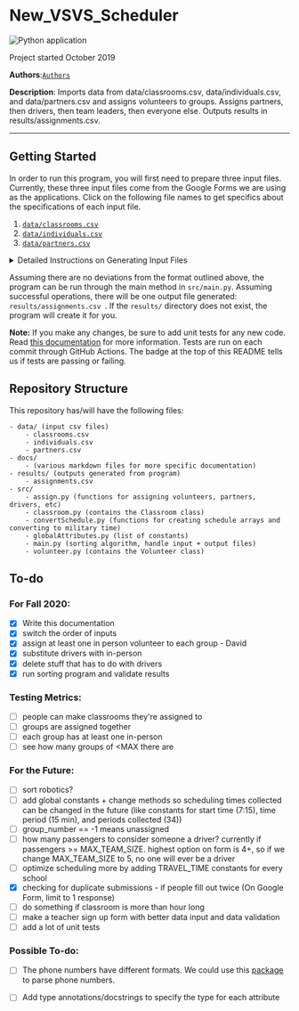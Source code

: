 # New_VSVS_Scheduler

![Python application](https://github.com/VanderbiltSVS/New_VSVS_Scheduler/workflows/Python%20application/badge.svg?branch=Fall_2020)

Project started October 2019

**Authors**:[`Authors`](docs/authors.txt)

**Description**: Imports data from data/classrooms.csv, data/individuals.csv, and data/partners.csv and assigns
 volunteers to groups. Assigns partners, then drivers, then team leaders, then everyone else. Outputs results in results/assignments.csv.

<hr>

## Getting Started

In order to run this program, you will first need to prepare three input files. Currently, these three input files
 come from the Google Forms we are using as the applications. Click on the following file names to get specifics
  about the specifications of each input file.
1. [`data/classrooms.csv`](data/classrooms.md)
2. [`data/individuals.csv`](data/individuals.md)
3. [`data/partners.csv`](data/partners.md)

<details><summary>Detailed Instructions on Generating Input Files</summary>
<p>

Before running:
  1. Export the responses to the individual application to csv and call it individuals.csv
  2. Export the responses to the partner application to csv and call it partners.csv
  3. Copy and paste (don't export) the classroom table from Access with headings and call it classrooms.csv (or manually collate responses from teacher sign up form)
  4. Place individuals.csv, partners.csv, and classrooms.csv into the data directory of this program

</p>
</details>

Assuming there are no deviations from the format outlined above, the program can be run through the main method in
 `src/main.py`. Assuming successful operations, there will be one output file generated: `results/assignments.csv
 `. If the `results/` directory does not exist, the program will create it for you.
 
**Note:** If you make any changes, be sure to add unit tests for any new code. Read [this documentation](data/automated_testing.md) for more information. Tests are run on each
commit through GitHub Actions. The badge at the top of this README tells us if tests are passing or failing.
 
## Repository Structure

This repository has/will have the following files:
```
- data/ (input csv files)
    - classrooms.csv
    - individuals.csv
    - partners.csv
- docs/
    - (various markdown files for more specific documentation)
- results/ (outputs generated from program)
    - assignments.csv
- src/
    - assign.py (functions for assigning volunteers, partners, drivers, etc)
    - classroom.py (contains the Classroom class)
    - convertSchedule.py (functions for creating schedule arrays and converting to military time)
    - globalAttributes.py (list of constants)
    - main.py (sorting algorithm, handle input + output files)
    - volunteer.py (contains the Volunteer class) 
```


## To-do
 
### For Fall 2020:
 
- [x] Write this documentation
- [x] switch the order of inputs
- [x] assign at least one in person volunteer to each group - David
- [x] substitute drivers with in-person
- [x] delete stuff that has to do with drivers
- [x] run sorting program and validate results

### Testing Metrics:
- [ ] people can make classrooms they're assigned to
- [ ] groups are assigned together
- [ ] each group has at least one in-person
- [ ] see how many groups of <MAX there are

### For the Future:

- [ ] sort robotics?
- [ ] add global constants + change methods so scheduling times collected can be changed in the future (like constants for start time (7:15), time period (15 min), and periods collected (34))
- [ ] group_number == -1 means unassigned
- [ ] how many passengers to consider someone a driver? currently if passengers >= MAX_TEAM_SIZE. highest option on form is 4+, so if we change MAX_TEAM_SIZE to 5, no one will ever be a driver
- [ ] optimize scheduling more by adding TRAVEL_TIME constants for every school
- [x] checking for duplicate submissions - if people fill out twice (On Google Form, limit to 1 response)
- [ ] do something if classroom is more than hour long
- [ ] make a teacher sign up form with better data input and data validation
- [ ] add a lot of unit tests

### Possible To-do:
- [ ] The phone numbers have different formats. We could use this [package](https://pypi.org/project/phonenumbers/) to parse phone numbers.
- [ ] Add type annotations/docstrings to specify the type for each attribute
 
 
